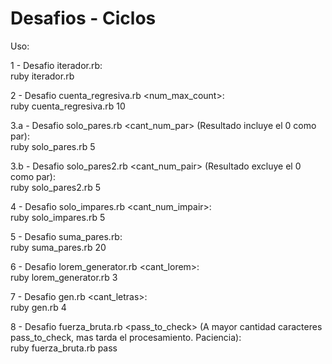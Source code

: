 # Desafios - Ciclos

Uso:

1 - Desafio iterador.rb:<br>
  ruby iterador.rb

2 - Desafio cuenta_regresiva.rb <num_max_count>:<br>
  ruby cuenta_regresiva.rb 10

3.a - Desafio solo_pares.rb <cant_num_par> (Resultado incluye el 0 como par):<br>
  ruby solo_pares.rb 5
  
3.b - Desafio solo_pares2.rb <cant_num_pair> (Resultado excluye el 0 como par):<br>
  ruby solo_pares2.rb 5

4 - Desafio solo_impares.rb <cant_num_impair>:<br>
  ruby solo_impares.rb 5

5 - Desafio suma_pares.rb:<br>
  ruby suma_pares.rb 20

6 - Desafio lorem_generator.rb <cant_lorem>:<br>
  ruby lorem_generator.rb 3

7 - Desafio gen.rb <cant_letras>:<br>
  ruby gen.rb 4

8 - Desafio fuerza_bruta.rb <pass_to_check> (A mayor cantidad caracteres pass_to_check, mas tarda el procesamiento. Paciencia):<br>
  ruby fuerza_bruta.rb pass
